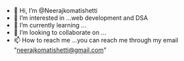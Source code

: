 - 👋 Hi, I’m @Neerajkomatishetti
- 👀 I’m interested in ...web development and DSA
- 🌱 I’m currently learning ...
- 💞️ I’m looking to collaborate on ...
- 📫 How to reach me ...you can reach me through my email "neerajkomatishetti@gmail.com"

<!---
Neerajkomatishetti/Neerajkomatishetti is a ✨ special ✨ repository because its `README.md` (this file) appears on your GitHub profile.
You can click the Preview link to take a look at your changes.
--->
